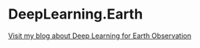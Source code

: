 # DeepLearning.Earth

[Visit my blog about Deep Learning for Earth Observation](https://deeplearning.earth)
